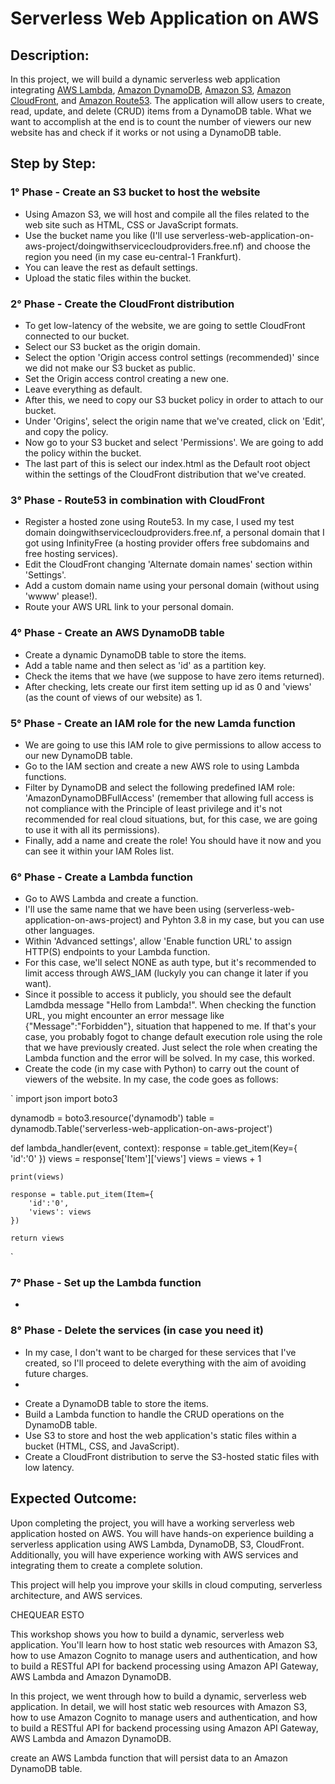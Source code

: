 # Serverless Web Application on AWS

## Description:

In this project, we will build a dynamic serverless web application integrating [AWS Lambda](https://aws.amazon.com/es/lambda/), [Amazon DynamoDB](https://aws.amazon.com/es/dynamodb/), [Amazon S3](https://aws.amazon.com/es/s3/), [Amazon CloudFront](https://aws.amazon.com/es/cloudfront/), and [Amazon Route53](https://aws.amazon.com/es/route53/). The application will allow users to create, read, update, and delete (CRUD) items from a DynamoDB table. What we want to accomplish at the end is to count the number of viewers our new website has and check if it works or not using a DynamoDB table.

## Step by Step:


### 1° Phase - Create an S3 bucket to host the website

- Using Amazon S3, we will host and compile all the files related to the web site such as HTML, CSS or JavaScript formats.
- Use the bucket name you like (I'll use serverless-web-application-on-aws-project/doingwithservicecloudproviders.free.nf) and choose the region you need (in my case eu-central-1 Frankfurt).
- You can leave the rest as default settings.
- Upload the static files within the bucket.


### 2° Phase - Create the CloudFront distribution

- To get low-latency of the website, we are going to settle CloudFront connected to our bucket.
- Select our S3 bucket as the origin domain.
- Select the option 'Origin access control settings (recommended)' since we did not make our S3 bucket as public.
- Set the Origin access control creating a new one.
- Leave everything as default.
- After this, we need to copy our S3 bucket policy in order to attach to our bucket.
- Under 'Origins', select the origin name that we've created, click on 'Edit', and copy the policy.
- Now go to your S3 bucket and select 'Permissions'. We are going to add the policy within the bucket.
- The last part of this is select our index.html as the Default root object within the settings of the CloudFront distribution that we've created.


### 3° Phase - Route53 in combination with CloudFront

- Register a hosted zone using Route53. In my case, I used my test domain doingwithservicecloudproviders.free.nf, a personal domain that I got using InfinityFree (a hosting provider offers free subdomains and free hosting services).
- Edit the CloudFront changing 'Alternate domain names' section within 'Settings'.
- Add a custom domain name using your personal domain (without using 'wwww' please!).
- Route your AWS URL link to your personal domain.


### 4° Phase - Create an AWS DynamoDB table

- Create a dynamic DynamoDB table to store the items.
- Add a table name and then select as 'id' as a partition key.
- Check the items that we have (we suppose to have zero items returned).
- After checking, lets create our first item setting up id as 0 and 'views' (as the count of views of our website) as 1.


### 5° Phase - Create an IAM role for the new Lamda function

- We are going to use this IAM role to give permissions to allow access to our new DynamoDB table.
- Go to the IAM section and create a new AWS role to using Lambda functions.
- Filter by DynamoDB and select the following predefined IAM role: 'AmazonDynamoDBFullAccess' (remember that allowing full access is not compliance with the Principle of least privilege and it's not recommended for real cloud situations, but, for this case, we are going to use it with all its permissions).
- Finally, add a name and create the role! You should have it now and you can see it within your IAM Roles list.


### 6° Phase - Create a Lambda function

- Go to AWS Lambda and create a function.
- I'll use the same name that we have been using (serverless-web-application-on-aws-project) and Pyhton 3.8 in my case, but you can use other languages.
- Within 'Advanced settings', allow 'Enable function URL' to assign HTTP(S) endpoints to your Lambda function.
- For this case, we'll select NONE as auth type, but it's recommended to limit access through AWS_IAM (luckyly you can change it later if you want).
- Since it possible to access it publicly, you should see the default Lamdbda message "Hello from Lambda!". When checking the function URL, you might encounter an error message like {"Message":"Forbidden"}, situation that happened to me. If that's your case, you probably fogot to change default execution role using the role that we have previously created. Just select the role when creating the Lambda function and the error will be solved. In my case, this worked.
- Create the code (in my case with Python) to carry out the count of viewers of the website. In my case, the code goes as follows:


`
import json
import boto3

dynamodb = boto3.resource('dynamodb')
table = dynamodb.Table('serverless-web-application-on-aws-project')

def lambda_handler(event, context):
    response = table.get_item(Key={
        'id':'0'
    })
    views = response['Item']['views']
    views = views + 1
    
    print(views)
    
    response = table.put_item(Item={
        'id':'0',
        'views': views
    })
    
    return views
`
    

### 7° Phase - Set up the Lambda function

- 


### 8° Phase - Delete the services (in case you need it)

- In my case, I don't want to be charged for these services that I've created, so I'll proceed to delete everything with the aim of avoiding future charges.
- 




* Create a DynamoDB table to store the items.
* Build a Lambda function to handle the CRUD operations on the DynamoDB table.
* Use S3 to store and host the web application's static files within a bucket (HTML, CSS, and JavaScript).
* Create a CloudFront distribution to serve the S3-hosted static files with low latency.




## Expected Outcome:

Upon completing the project, you will have a working serverless web application hosted on AWS.
You will have hands-on experience building a serverless application using AWS Lambda, DynamoDB, S3, CloudFront.
Additionally, you will have experience working with AWS services and integrating them to create a complete solution.

This project will help you improve your skills in cloud computing, serverless architecture, and AWS services.









CHEQUEAR ESTO 

This workshop shows you how to build a dynamic, serverless web application. You'll learn how to host static web resources with Amazon S3, how to use Amazon Cognito to manage users and authentication, and how to build a RESTful API for backend processing using Amazon API Gateway, AWS Lambda and Amazon DynamoDB.

In this project, we went through how to build a dynamic, serverless web application. In detail, we will host static web resources with Amazon S3, how to use Amazon Cognito to manage users and authentication, and how to build a RESTful API for backend processing using Amazon API Gateway, AWS Lambda and Amazon DynamoDB.




create an AWS Lambda function that will persist data to an Amazon DynamoDB table.


